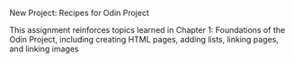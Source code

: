 New Project: Recipes for Odin Project

This assignment reinforces topics learned in Chapter 1: Foundations of the Odin Project, including creating HTML pages, adding lists, linking pages, and linking images